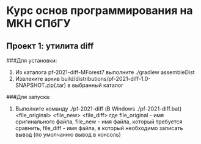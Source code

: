 # Курс основ программирования на МКН СПбГУ
## Проект 1: утилита diff

###Для установки:
1) Из каталога pf-2021-diff-MForest7 выполните ./gradlew assembleDist
2) Извлеките архив build/distributions/pf-2021-diff-1.0-SNAPSHOT.zip(.tar) в выбранный каталог

###Для запуска:
1) Выполните команду ./pf-2021-diff (В Windows ./pf-2021-diff.bat) <file_original> <file_new> <file_diff>
 где file_original - имя оригинального файла, file_new - имя файла, который требуется сравнить, file_diff - имя файла, в который необходимо записать вывод (по умолчанию вывод в консоль)
